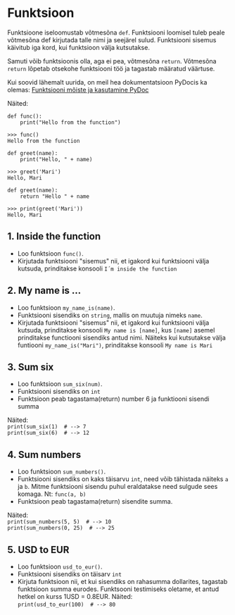 # Funktsioon

Funktsioone iseloomustab võtmesõna `def`. Funktsiooni loomisel tuleb peale võtmesõna def kirjutada talle nimi ja seejärel sulud.
Funktsiooni sisemus käivitub iga kord, kui funktsioon välja kutsutakse.

Samuti võib funktsioonis olla, aga ei pea, võtmesõna `return`.
Võtmesõna `return` lõpetab otsekohe funktsiooni töö ja tagastab määratud väärtuse.

Kui soovid lähemalt uurida, on meil hea dokumentatsioon PyDocis ka olemas: 
[Funktsiooni mõiste ja kasutamine PyDoc](https://pydoc.pages.taltech.ee/function/func_overview.html)

Näited:
```
def func():
    print("Hello from the function")

>>> func()
Hello from the function
```

```
def greet(name):
    print("Hello, " + name)

>>> greet('Mari')
Hello, Mari
```

```
def greet(name):
    return "Hello " + name

>>> print(greet('Mari'))
Hello, Mari
```


## 1. Inside the function
* Loo funktsioon `func()`.
* Kirjutada funktsiooni "sisemus" nii, et igakord kui funktsiooni välja kutsuda, 
prinditakse konsooli `I´m inside the function`


## 2. My name is ...
* Loo funktsioon `my_name_is(name)`.
* Funktsiooni sisendiks on `string`, mallis on muutuja nimeks `name`.
* Kirjutada funktsiooni "sisemus" nii, et igakord kui funktsiooni välja kutsuda, 
prinditakse konsooli `My name is [name]`, kus `[name]` asemel prinditakse functiooni sisendiks antud nimi.
Näiteks kui kutsutakse välja funtiooni `my_name_is("Mari")`, prinditakse konsooli `My name is Mari`


## 3. Sum six
* Loo funktsioon `sum_six(num)`.
* Funktsiooni sisendiks on `int`
* Funktsioon peab tagastama(return) number 6 ja funktiooni sisendi summa

Näited:  
`print(sum_six(1)  # --> 7`  
`print(sum_six(6)  # --> 12`  

## 4. Sum numbers
* Loo funktsioon `sum_numbers()`.
* Funktsiooni sisendiks on kaks täisarvu `int`, need võib tähistada näiteks `a` ja `b`. Mitme funktsiooni sisendu puhul
eraldatakse need sulgude sees komaga. Nt: `func(a, b)`  
* Funktsioon peab tagastama(return) sisendite summa.

Näited:  
`print(sum_numbers(5, 5)  # --> 10`  
`print(sum_numbers(0, 25)  # --> 25`  

## 5. USD to EUR
* Loo funktsioon `usd_to_eur()`.
* Funktsiooni sisendiks on täisarv `int`
* Kirjuta funktsioon nii, et kui sisendiks on rahasumma dollarites, tagastab funktsioon summa eurodes.
Funktsooni testimiseks oletame, et antud hetkel on kurss 1USD = 0.8EUR.
Näited:  
`print(usd_to_eur(100)  # --> 80`  
